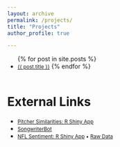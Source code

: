 ```yaml
---
layout: archive
permalink: /projects/
title: "Projects"
author_profile: true

---
```

  <ul>
    {% for post in site.posts %}
      <li>
        <small> <a href="{{ post.url }}">{{ post.title }}</a></small>
    {% endfor %}
<br>
<br>
</li></li></li></li></li></li></li></li></li></li></ul>

<h1 class="page__title">External Links</h1>
<ul>
<li><small><a href="https://saisenberg.shinyapps.io/pitch-mix/">Pitcher Similarities: R Shiny App</a></small></li>
<li><small><a href="http://songwriterbot.herokuapp.com">SongwriterBot</a></small></li>
<li><small><a href="https://saisenberg.shinyapps.io/weekly-nfl-sentiment/">NFL Sentiment: R Shiny App</a> • <a href="https://docs.google.com/spreadsheets/d/17FIBsCmEbSYLDrcfK-z7y5cVPAKAWOQPi5a4kl3gCoE/edit#gid=560609653">Raw Data</a></small></li>
</ul>
